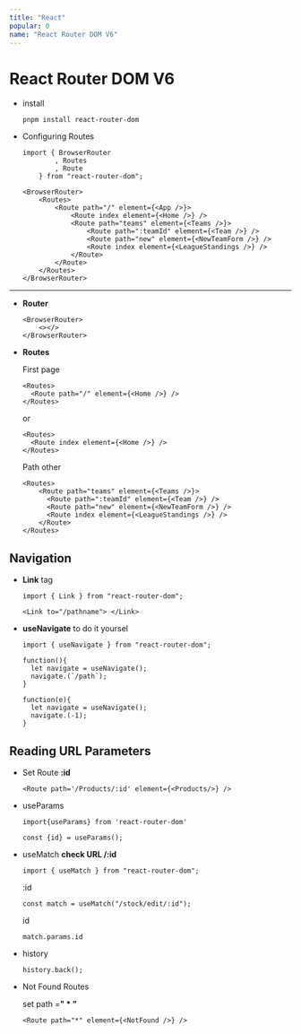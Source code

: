 ```yaml
---
title: "React"
popular: 0
name: "React Router DOM V6"
---
```


# React Router DOM V6

- install

  ```
  pnpm install react-router-dom
  ```

- Configuring Routes

  ```
  import { BrowserRouter
          , Routes
          , Route
      } from "react-router-dom";
  ```

  ```
  <BrowserRouter>
      <Routes>
          <Route path="/" element={<App />}>
              <Route index element={<Home />} />
              <Route path="teams" element={<Teams />}>
                  <Route path=":teamId" element={<Team />} />
                  <Route path="new" element={<NewTeamForm />} />
                  <Route index element={<LeagueStandings />} />
              </Route>
          </Route>
      </Routes>
  </BrowserRouter>
  ```

---

- **Router**

  ```
  <BrowserRouter>
      <></>
  </BrowserRouter>
  ```

- **Routes**

  First page

  ```
  <Routes>
    <Route path="/" element={<Home />} />
  </Routes>
  ```

  or

  ```
  <Routes>
    <Route index element={<Home />} />
  </Routes>
  ```

  Path other

  ```
  <Routes>
      <Route path="teams" element={<Teams />}>
        <Route path=":teamId" element={<Team />} />
        <Route path="new" element={<NewTeamForm />} />
        <Route index element={<LeagueStandings />} />
      </Route>
  </Routes>
  ```

## Navigation

- **Link** tag

  ```
  import { Link } from "react-router-dom";
  ```

  ```
  <Link to="/pathname"> </Link>
  ```

- **useNavigate** to do it yoursel

  ```
  import { useNavigate } from "react-router-dom";
  ```

  ```
  function(){
    let navigate = useNavigate();
    navigate.(`/path`);
  }
  ```

  ```
  function(e){
    let navigate = useNavigate();
    navigate.(-1);
  }
  ```

## Reading URL Parameters

- Set Route **:id**

  ```
  <Route path='/Products/:id' element={<Products/>} />
  ```

- useParams

  ```
  import{useParams} from 'react-router-dom'
  ```

  ```
  const {id} = useParams();
  ```

- useMatch **check URL /:id**

  ```
  import { useMatch } from "react-router-dom";
  ```

  :id

  ```
  const match = useMatch("/stock/edit/:id");
  ```

  id

  ```
  match.params.id
  ```

- history

  ```
  history.back();
  ```

- Not Found Routes

  set path =**" \* "**

  ```
  <Route path="*" element={<NotFound />} />
  ```
